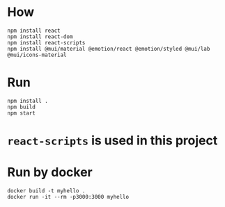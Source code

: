# How 
```
npm install react
npm install react-dom
npm install react-scripts
npm install @mui/material @emotion/react @emotion/styled @mui/lab @mui/icons-material
```

# Run
```
npm install .
npm build
npm start
```

# `react-scripts` is used in this project

# Run by docker
```
docker build -t myhello .
docker run -it --rm -p3000:3000 myhello
```

